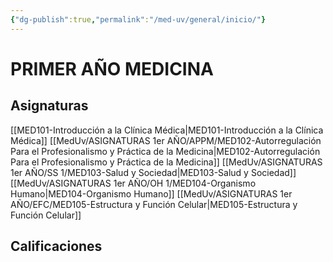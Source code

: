 ```yaml
---
{"dg-publish":true,"permalink":"/med-uv/general/inicio/"}
---
```


# PRIMER AÑO MEDICINA
## Asignaturas
[[MED101-Introducción a la Clínica Médica\|MED101-Introducción a la Clínica Médica]]
[[MedUv/ASIGNATURAS 1er AÑO/APPM/MED102-Autorregulación Para el Profesionalismo y Práctica de la Medicina\|MED102-Autorregulación Para el Profesionalismo y Práctica de la Medicina]]
[[MedUv/ASIGNATURAS 1er AÑO/SS 1/MED103-Salud y Sociedad\|MED103-Salud y Sociedad]]
[[MedUv/ASIGNATURAS 1er AÑO/OH 1/MED104-Organismo Humano\|MED104-Organismo Humano]]
[[MedUv/ASIGNATURAS 1er AÑO/EFC/MED105-Estructura y Función Celular\|MED105-Estructura y Función Celular]]
## Calificaciones
